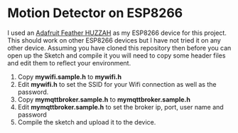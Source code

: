 # Motion Detector on ESP8266
I used an [Adafruit Feather HUZZAH](https://learn.adafruit.com/adafruit-feather-huzzah-esp8266/overview) as my ESP8266 device for this project.  This should work on other ESP8266 devices but I have not tried it on any other device.  Assuming you have cloned this repository then before you can open up the Sketch and compile it you will need to copy some header files and edit them to reflect your environment.

1. Copy **mywifi.sample.h** to **mywifi.h**
2. Edit **mywifi.h** to set the SSID for your Wifi connection as well as the password.
3. Copy **mymqttbroker.sample.h** to **mymqttbroker.sample.h**
4. Edit **mymqttbroker.sample.h** to set the broker ip, port, user name and password
5. Compile the sketch and upload it to the device.